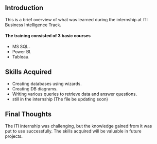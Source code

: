 ## Introduction

This is a brief overview of what was learned during the internship at ITI Business Intelligence Track.

#### The training consisted of 3 basic courses

- MS SQL.
- Power BI.
- Tableau.

## Skills Acquired

- Creating databases using wizards.
- Creating DB diagrams.
- Writing various queries to retrieve data and answer questions.
- still in the internship (The file be updating soon)

## Final Thoughts

The ITI internship was challenging, but the knowledge gained from it was put to use successfully. The skills acquired will be valuable in future projects.